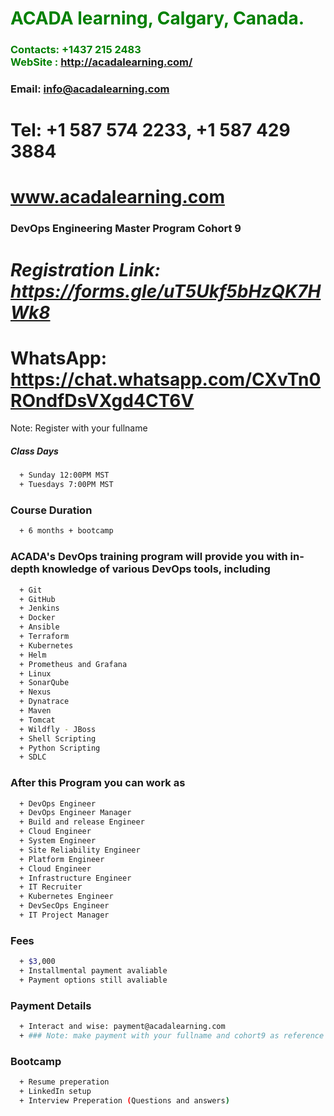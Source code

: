 #  **<span style="color:green">ACADA learning, Calgary, Canada.</span>**
### **<span style="color:green">Contacts: +1437 215 2483<br> WebSite : <http://acadalearning.com/></span>**
### **Email: info@acadalearning.com**
# Tel: +1 587 574 2233, +1 587 429 3884
# www.acadalearning.com 

### DevOps Engineering Master Program Cohort 9
# *Registration Link: https://forms.gle/uT5Ukf5bHzQK7HWk8*
# WhatsApp: https://chat.whatsapp.com/CXvTn0ROndfDsVXgd4CT6V
Note: Register with your fullname

##### Class Days
```sh
  + Sunday 12:00PM MST
  + Tuesdays 7:00PM MST
```
### Course Duration
```sh
  + 6 months + bootcamp
```
### ACADA's DevOps training program will provide you with in-depth knowledge of various DevOps tools, including
```sh
  + Git
  + GitHub
  + Jenkins
  + Docker
  + Ansible
  + Terraform
  + Kubernetes
  + Helm
  + Prometheus and Grafana
  + Linux
  + SonarQube
  + Nexus
  + Dynatrace
  + Maven
  + Tomcat
  + Wildfly - JBoss
  + Shell Scripting
  + Python Scripting
  + SDLC
```
### After this Program you can work as
```sh
  + DevOps Engineer
  + DevOps Engineer Manager
  + Build and release Engineer
  + Cloud Engineer
  + System Engineer
  + Site Reliability Engineer
  + Platform Engineer
  + Cloud Engineer
  + Infrastructure Engineer
  + IT Recruiter
  + Kubernetes Engineer
  + DevSecOps Engineer
  + IT Project Manager
```
### Fees
```sh
  + $3,000 
  + Installmental payment avaliable
  + Payment options still avaliable
```
### Payment Details
```sh
  + Interact and wise: payment@acadalearning.com
  + ### Note: make payment with your fullname and cohort9 as reference
```
### Bootcamp
```sh
  + Resume preperation
  + LinkedIn setup
  + Interview Preperation (Questions and answers)
```

